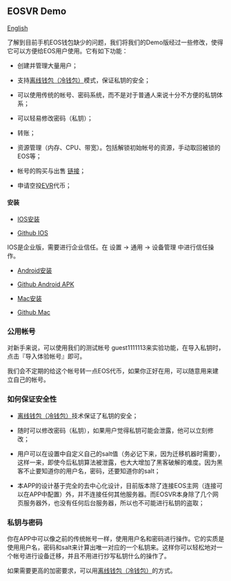 ## EOSVR Demo

[English](wallet.md)

了解到目前手机EOS钱包缺少的问题，我们将我们的Demo版经过一些修改，使得它可以方便给EOS用户使用。它有如下功能：

- 创建并管理大量用户；

- 支持[离线钱包（冷钱包）](offline-wallet.md)模式，保证私钥的安全；

- 可以使用传统的帐号、密码系统，而不是对于普通人来说十分不方便的私钥体系；

- 可以轻易修改密码（私钥）；

- 转账；

- 资源管理（内存、CPU、带宽）。包括解锁初始帐号的资源，手动取回被锁的EOS等；

- 帐号的购买与出售 [链接](http://eosnames.shop)；

- 申请空投[EVR](evr-cn.md)代币；



#### 安装 

- [IOS安装](https://test.gvrcraft.com/download.html) 

- [Github IOS](http://eosnames.shop/download.html)

IOS是企业版，需要进行企业信任。在 设置 -> 通用 -> 设备管理 中进行信任操作。


- [Android安装](https://test.gvrcraft.com/eosvr.apk)

- [Github Android APK](https://github.com/EOSVR/EOSVR/raw/master/bin/eosvr.apk)


- [Mac安装](http://test.gvrcraft.com/EOS_VR.dmg)

- [Github Mac](http://github.com/EOSVR/EOSVR/raw/master/bin/EOS_VR.dmg)



### 公用帐号

对新手来说，可以使用我们的测试帐号 guest1111113来实验功能，在导入私钥时，点击『导入体验帐号』即可。

我们会不定期的给这个帐号转一点EOS代币，如果你正好在用，可以随意用来建立自己的帐号。



### 如何保证安全性

- [离线钱包（冷钱包）](offline-wallet.md)技术保证了私钥的安全；

- 随时可以修改密码（私钥），如果用户觉得私钥可能会泄露，他可以立刻修改；

- 用户可以在设置中自定义自己的salt值（务必记下来，因为迁移机器时需要），这样一来，即使今后私钥算法被泄露，也大大增加了黑客破解的难度。因为黑客不止要知道你的用户名，密码，还要知道你的salt；

- 本APP的设计基于完全的去中心化设计，目前版本除了连接EOS主网（连接可以在APP中配置）外，并不连接任何其他服务器。而EOSVR本身除了几个网页服务器外，也没有任何后台服务器，所以也不可能进行私钥的盗取；



### 私钥与密码

你在APP中可以像之前的传统帐号一样，使用用户名和密码进行操作。它的实质是使用用户名，密码和salt来计算出唯一对应的一个私钥来。这样你可以轻松地对一个帐号进行设备迁移，并且不用进行抄写私钥什么的操作了。

如果需要更高的加密要求，可以用[离线钱包（冷钱包）](offline-wallet.md)的方式。

